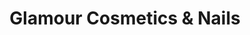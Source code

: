 ---
title: "Glamour Cosmetics & Nails"
url: /magdeburg/glamour-cosmetics-und-nails/
shop: Friseur
---